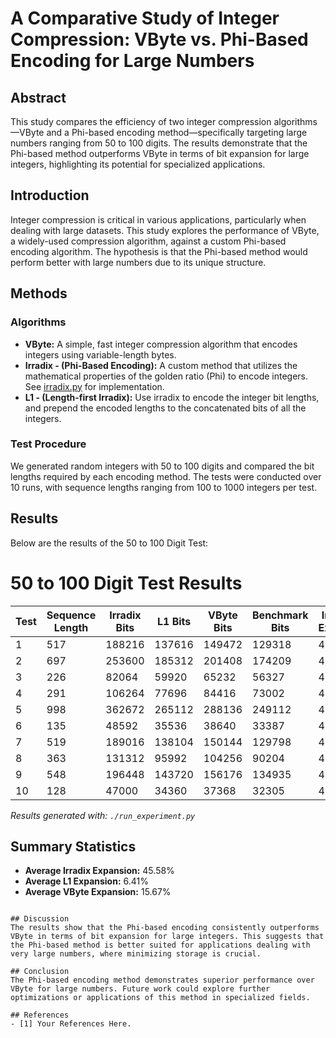 # A Comparative Study of Integer Compression: VByte vs. Phi-Based Encoding for Large Numbers

## Abstract
This study compares the efficiency of two integer compression algorithms—VByte and a Phi-based encoding method—specifically targeting large numbers ranging from 50 to 100 digits. The results demonstrate that the Phi-based method outperforms VByte in terms of bit expansion for large integers, highlighting its potential for specialized applications.

## Introduction
Integer compression is critical in various applications, particularly when dealing with large datasets. This study explores the performance of VByte, a widely-used compression algorithm, against a custom Phi-based encoding algorithm. The hypothesis is that the Phi-based method would perform better with large numbers due to its unique structure.

## Methods
### Algorithms
- **VByte:** A simple, fast integer compression algorithm that encodes integers using variable-length bytes.
- **Irradix - (Phi-Based Encoding):** A custom method that utilizes the mathematical properties of the golden ratio (Phi) to encode integers. See [irradix.py](irradix.py) for implementation.
- **L1 - (Length-first Irradix):** Use irradix to encode the integer bit lengths, and prepend the encoded lengths to the concatenated bits of all the integers.

### Test Procedure
We generated random integers with 50 to 100 digits and compared the bit lengths required by each encoding method. The tests were conducted over 10 runs, with sequence lengths ranging from 100 to 1000 integers per test.

## Results
Below are the results of the 50 to 100 Digit Test:

# 50 to 100 Digit Test Results

| Test | Sequence Length | Irradix Bits | L1 Bits | VByte Bits | Benchmark Bits | Irradix % Expansion | L1 % Expansion | VByte % Expansion |
|------|-----------------|--------------|---------|------------|----------------|--------------------|----------------|-------------------|
| 1 | 517 | 188216 | 137616 | 149472 | 129318 | 45.55% | 6.42% | 15.58% |
| 2 | 697 | 253600 | 185312 | 201408 | 174209 | 45.57% | 6.37% | 15.61% |
| 3 | 226 | 82064 | 59920 | 65232 | 56327 | 45.69% | 6.38% | 15.81% |
| 4 | 291 | 106264 | 77696 | 84416 | 73002 | 45.56% | 6.43% | 15.64% |
| 5 | 998 | 362672 | 265112 | 288136 | 249112 | 45.59% | 6.42% | 15.67% |
| 6 | 135 | 48592 | 35536 | 38640 | 33387 | 45.54% | 6.44% | 15.73% |
| 7 | 519 | 189016 | 138104 | 150144 | 129798 | 45.62% | 6.40% | 15.68% |
| 8 | 363 | 131312 | 95992 | 104256 | 90204 | 45.57% | 6.42% | 15.58% |
| 9 | 548 | 196448 | 143720 | 156176 | 134935 | 45.59% | 6.51% | 15.74% |
| 10 | 128 | 47000 | 34360 | 37368 | 32305 | 45.49% | 6.36% | 15.67% |

*Results generated with: `./run_experiment.py`*

## Summary Statistics

- **Average Irradix Expansion:** 45.58%
- **Average L1 Expansion:** 6.41%
- **Average VByte Expansion:** 15.67%
```

## Discussion
The results show that the Phi-based encoding consistently outperforms VByte in terms of bit expansion for large integers. This suggests that the Phi-based method is better suited for applications dealing with very large numbers, where minimizing storage is crucial.

## Conclusion
The Phi-based encoding method demonstrates superior performance over VByte for large numbers. Future work could explore further optimizations or applications of this method in specialized fields.

## References
- [1] Your References Here.
